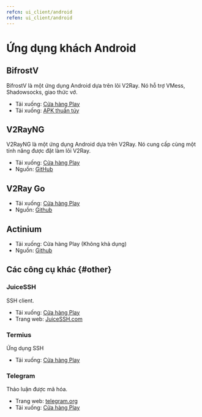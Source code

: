 ```yaml
---
refcn: ui_client/android
refen: ui_client/android
---
```

# Ứng dụng khách Android

## BifrostV

BifrostV là một ứng dụng Android dựa trên lõi V2Ray. Nó hỗ trợ VMess, Shadowsocks, giao thức vớ.

* Tải xuống: [Cửa hàng Play](https://play.google.com/store/apps/details?id=com.github.dawndiy.bifrostv)
* Tải xuống: [APK thuần túy](https://apkpure.com/bifrostv/com.github.dawndiy.bifrostv)

## V2RayNG

V2RayNG là một ứng dụng Android dựa trên V2Ray. Nó cung cấp cùng một tính năng được đặt làm lõi V2Ray.

* Tải xuống: [Cửa hàng Play](https://play.google.com/store/apps/details?id=com.v2ray.ang)
* Nguồn: [GitHub](https://github.com/2dust/v2rayNG)

## V2Ray Go

* Tải xuống: [Cửa hàng Play](https://play.google.com/store/apps/details?id=org.kkdev.v2raygo)
* Nguồn: [Github](https://github.com/xiaokangwang/V2RayGO)

## Actinium

* Tải xuống: Cửa hàng Play (Không khả dụng)
* Nguồn: [Github](https://github.com/V2Ray-Android/Actinium)

## Các công cụ khác {#other}

### JuiceSSH

SSH client.

* Tải xuống: [Cửa hàng Play](https://play.google.com/store/apps/details?id=com.sonelli.juicessh)
* Trang web: [JuiceSSH.com](https://juicessh.com/)

### Termius

Ứng dụng SSH

* Tải xuống: [Cửa hàng Play](https://play.google.com/store/apps/details?id=com.server.auditor.ssh.client)

### Telegram

Thảo luận được mã hóa.

* Trang web: [telegram.org](https://telegram.org/)
* Tải xuống: [Cửa hàng Play](https://play.google.com/store/apps/details?id=org.telegram.messenger)